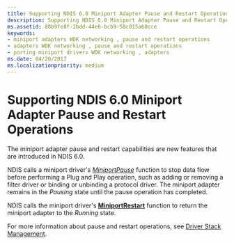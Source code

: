 ```yaml
---
title: Supporting NDIS 6.0 Miniport Adapter Pause and Restart Operations
description: Supporting NDIS 6.0 Miniport Adapter Pause and Restart Operations
ms.assetid: 88b9fe8f-2bdd-44e0-bcb9-58c815a68cce
keywords:
- miniport adapters WDK networking , pause and restart operations
- adapters WDK networking , pause and restart operations
- porting miniport drivers WDK networking , adapters
ms.date: 04/20/2017
ms.localizationpriority: medium
---
```


# Supporting NDIS 6.0 Miniport Adapter Pause and Restart Operations





The miniport adapter pause and restart capabilities are new features that are introduced in NDIS 6.0.

NDIS calls a miniport driver's [*MiniportPause*](https://msdn.microsoft.com/library/windows/hardware/ff559418) function to stop data flow before performing a Plug and Play operation, such as adding or removing a filter driver or binding or unbinding a protocol driver. The miniport adapter remains in the *Pausing* state until the pause operation has completed.

NDIS calls the miniport driver's [**MiniportRestart**](https://msdn.microsoft.com/library/windows/hardware/ff559435) function to return the miniport adapter to the *Running* state.

For more information about pause and restart operations, see [Driver Stack Management](driver-stack-management.md).

 

 





